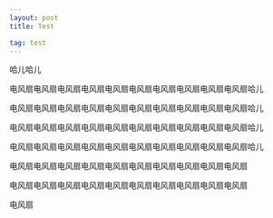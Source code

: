 ```yaml
---
layout: post
title: Test

tag: test
---
```


哈儿哈儿

电风扇电风扇电风扇电风扇电风扇电风扇电风扇电风扇电风扇电风扇哈儿

电风扇电风扇电风扇电风扇电风扇电风扇电风扇电风扇电风扇电风扇哈儿

<!--more-->

电风扇电风扇电风扇电风扇电风扇电风扇电风扇电风扇电风扇电风扇哈儿

电风扇电风扇电风扇电风扇电风扇电风扇电风扇电风扇电风扇电风扇哈儿

电风扇电风扇电风扇电风扇电风扇电风扇电风扇电风扇电风扇电风扇

电风扇电风扇电风扇电风扇电风扇电风扇电风扇电风扇电风扇电风扇





电风扇